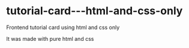 # tutorial-card---html-and-css-only
Frontend tutorial card using html and css only 

It was made with pure html and css 
